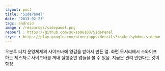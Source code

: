 ```yaml
---
layout: post
title: "SidePanel"
date: "2013-02-23"
tags: android
image : /resources/sidepanel.png
repourl : https://github.com/sukso96100/SidePanel
tryit : https://play.google.com/store/apps/details?id=kr.hybdms.sidepanel
---
```


우분투 터치 운영체제의 사이드바에 영감을 받아서 만든 앱.
화면 모서리에서 스와이프 하는 제스처로 사이드바를 꺼내 실행중인 앱들을 볼 수 있음.
지금은 관리 안한다는 것이 함정